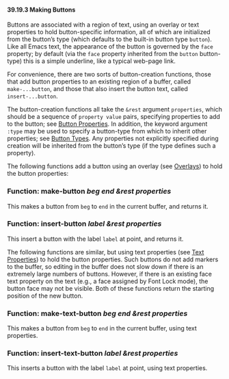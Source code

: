 

#### 39.19.3 Making Buttons

Buttons are associated with a region of text, using an overlay or text properties to hold button-specific information, all of which are initialized from the button’s type (which defaults to the built-in button type `button`). Like all Emacs text, the appearance of the button is governed by the `face` property; by default (via the `face` property inherited from the `button` button-type) this is a simple underline, like a typical web-page link.

For convenience, there are two sorts of button-creation functions, those that add button properties to an existing region of a buffer, called `make-...button`, and those that also insert the button text, called `insert-...button`.

The button-creation functions all take the `&rest` argument `properties`, which should be a sequence of `property value` pairs, specifying properties to add to the button; see [Button Properties](Button-Properties.html). In addition, the keyword argument `:type` may be used to specify a button-type from which to inherit other properties; see [Button Types](Button-Types.html). Any properties not explicitly specified during creation will be inherited from the button’s type (if the type defines such a property).

The following functions add a button using an overlay (see [Overlays](Overlays.html)) to hold the button properties:

### Function: **make-button** *beg end \&rest properties*

This makes a button from `beg` to `end` in the current buffer, and returns it.

### Function: **insert-button** *label \&rest properties*

This insert a button with the label `label` at point, and returns it.

The following functions are similar, but using text properties (see [Text Properties](Text-Properties.html)) to hold the button properties. Such buttons do not add markers to the buffer, so editing in the buffer does not slow down if there is an extremely large numbers of buttons. However, if there is an existing face text property on the text (e.g., a face assigned by Font Lock mode), the button face may not be visible. Both of these functions return the starting position of the new button.

### Function: **make-text-button** *beg end \&rest properties*

This makes a button from `beg` to `end` in the current buffer, using text properties.

### Function: **insert-text-button** *label \&rest properties*

This inserts a button with the label `label` at point, using text properties.
